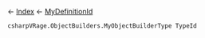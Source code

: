 ← [Index](Api-Index) ← [MyDefinitionId](VRage.Game.MyDefinitionId)

```csharpVRage.ObjectBuilders.MyObjectBuilderType TypeId```